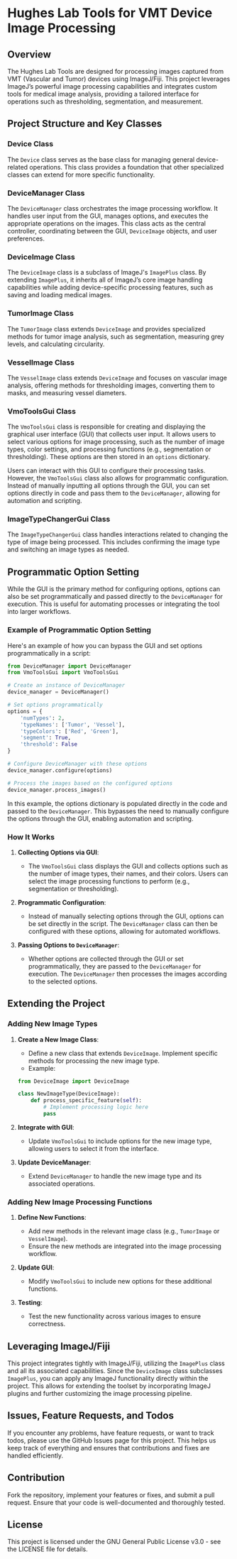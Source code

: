 # Hughes Lab Tools for VMT Device Image Processing

## Overview

The Hughes Lab Tools are designed for processing images captured from VMT (Vascular and Tumor) devices using ImageJ/Fiji. This project leverages ImageJ’s powerful image processing capabilities and integrates custom tools for medical image analysis, providing a tailored interface for operations such as thresholding, segmentation, and measurement.

## Project Structure and Key Classes

### **Device Class**
The `Device` class serves as the base class for managing general device-related operations. This class provides a foundation that other specialized classes can extend for more specific functionality.

### **DeviceManager Class**
The `DeviceManager` class orchestrates the image processing workflow. It handles user input from the GUI, manages options, and executes the appropriate operations on the images. This class acts as the central controller, coordinating between the GUI, `DeviceImage` objects, and user preferences.

### **DeviceImage Class**
The `DeviceImage` class is a subclass of ImageJ's `ImagePlus` class. By extending `ImagePlus`, it inherits all of ImageJ’s core image handling capabilities while adding device-specific processing features, such as saving and loading medical images.

### **TumorImage Class**
The `TumorImage` class extends `DeviceImage` and provides specialized methods for tumor image analysis, such as segmentation, measuring grey levels, and calculating circularity.

### **VesselImage Class**
The `VesselImage` class extends `DeviceImage` and focuses on vascular image analysis, offering methods for thresholding images, converting them to masks, and measuring vessel diameters.

### **VmoToolsGui Class**
The `VmoToolsGui` class is responsible for creating and displaying the graphical user interface (GUI) that collects user input. It allows users to select various options for image processing, such as the number of image types, color settings, and processing functions (e.g., segmentation or thresholding). These options are then stored in an `options` dictionary.

Users can interact with this GUI to configure their processing tasks. However, the `VmoToolsGui` class also allows for programmatic configuration. Instead of manually inputting all options through the GUI, you can set options directly in code and pass them to the `DeviceManager`, allowing for automation and scripting.

### **ImageTypeChangerGui Class**
The `ImageTypeChangerGui` class handles interactions related to changing the type of image being processed. This includes confirming the image type and switching an image types as needed. 

## Programmatic Option Setting

While the GUI is the primary method for configuring options, options can also be set programmatically and passed directly to the `DeviceManager` for execution. This is useful for automating processes or integrating the tool into larger workflows.

### Example of Programmatic Option Setting

Here's an example of how you can bypass the GUI and set options programmatically in a script:

```python
from DeviceManager import DeviceManager
from VmoToolsGui import VmoToolsGui

# Create an instance of DeviceManager
device_manager = DeviceManager()

# Set options programmatically
options = {
    'numTypes': 2,
    'typeNames': ['Tumor', 'Vessel'],
    'typeColors': ['Red', 'Green'],
    'segment': True,
    'threshold': False
}

# Configure DeviceManager with these options
device_manager.configure(options)

# Process the images based on the configured options
device_manager.process_images()
```

In this example, the options dictionary is populated directly in the code and passed to the `DeviceManager`. This bypasses the need to manually configure the options through the GUI, enabling automation and scripting.

### How It Works

1. **Collecting Options via GUI**:
   - The `VmoToolsGui` class displays the GUI and collects options such as the number of image types, their names, and their colors. Users can select the image processing functions to perform (e.g., segmentation or thresholding).

2. **Programmatic Configuration**:
   - Instead of manually selecting options through the GUI, options can be set directly in the script. The `DeviceManager` class can then be configured with these options, allowing for automated workflows.

3. **Passing Options to `DeviceManager`**:
   - Whether options are collected through the GUI or set programmatically, they are passed to the `DeviceManager` for execution. The `DeviceManager` then processes the images according to the selected options.

## Extending the Project

### **Adding New Image Types**
1. **Create a New Image Class**:
   - Define a new class that extends `DeviceImage`. Implement specific methods for processing the new image type.
   - Example:
   ```python
   from DeviceImage import DeviceImage

   class NewImageType(DeviceImage):
       def process_specific_feature(self):
           # Implement processing logic here
           pass
   ```

2. **Integrate with GUI**:
   - Update `VmoToolsGui` to include options for the new image type, allowing users to select it from the interface.

3. **Update DeviceManager**:
   - Extend `DeviceManager` to handle the new image type and its associated operations.

### **Adding New Image Processing Functions**
1. **Define New Functions**:
   - Add new methods in the relevant image class (e.g., `TumorImage` or `VesselImage`).
   - Ensure the new methods are integrated into the image processing workflow.

2. **Update GUI**:
   - Modify `VmoToolsGui` to include new options for these additional functions.

3. **Testing**:
   - Test the new functionality across various images to ensure correctness.

## Leveraging ImageJ/Fiji

This project integrates tightly with ImageJ/Fiji, utilizing the `ImagePlus` class and all its associated capabilities. Since the `DeviceImage` class subclasses `ImagePlus`, you can apply any ImageJ functionality directly within the project. This allows for extending the toolset by incorporating ImageJ plugins and further customizing the image processing pipeline.

## Issues, Feature Requests, and Todos

If you encounter any problems, have feature requests, or want to track todos, please use the GitHub Issues page for this project. This helps us keep track of everything and ensures that contributions and fixes are handled efficiently.

## Contribution

Fork the repository, implement your features or fixes, and submit a pull request. Ensure that your code is well-documented and thoroughly tested.

## License

This project is licensed under the GNU General Public License v3.0 - see the LICENSE file for details.
